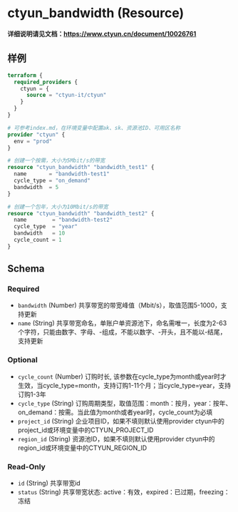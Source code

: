 # ctyun_bandwidth (Resource)
**详细说明请见文档：https://www.ctyun.cn/document/10026761**



## 样例

```terraform
terraform {
  required_providers {
    ctyun = {
      source = "ctyun-it/ctyun"
    }
  }
}

# 可参考index.md，在环境变量中配置ak、sk、资源池ID、可用区名称
provider "ctyun" {
  env = "prod"
}

# 创建一个按需，大小为5Mbit/s的带宽
resource "ctyun_bandwidth" "bandwidth_test1" {
  name       = "bandwidth-test1"
  cycle_type = "on_demand"
  bandwidth  = 5
}

# 创建一个包年，大小为10Mbit/s的带宽
resource "ctyun_bandwidth" "bandwidth_test2" {
  name        = "bandwidth-test2"
  cycle_type  = "year"
  bandwidth   = 10
  cycle_count = 1
}
```

<!-- schema generated by tfplugindocs -->
## Schema

### Required

- `bandwidth` (Number) 共享带宽的带宽峰值（Mbit/s），取值范围5-1000，支持更新
- `name` (String) 共享带宽命名，单账户单资源池下，命名需唯一，长度为2-63个字符，只能由数字、字母、-组成，不能以数字、-开头，且不能以-结尾，支持更新

### Optional

- `cycle_count` (Number) 订购时长, 该参数在cycle_type为month或year时才生效，当cycle_type=month，支持订购1-11个月；当cycle_type=year，支持订购1-3年
- `cycle_type` (String) 订购周期类型，取值范围：month：按月，year：按年、on_demand：按需。当此值为month或者year时，cycle_count为必填
- `project_id` (String) 企业项目ID，如果不填则默认使用provider ctyun中的project_id或环境变量中的CTYUN_PROJECT_ID
- `region_id` (String) 资源池ID，如果不填则默认使用provider ctyun中的region_id或环境变量中的CTYUN_REGION_ID

### Read-Only

- `id` (String) 共享带宽id
- `status` (String) 共享带宽状态: active：有效，expired：已过期，freezing：冻结